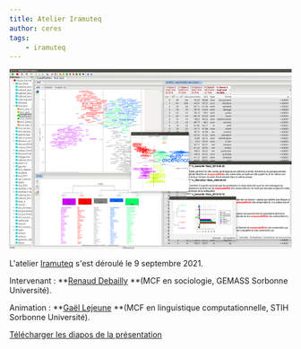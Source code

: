 ```yaml
---
title: Atelier Iramuteq
author: ceres
tags:
    - iramuteq
---
```


![Iramuteq](iramuteq.png)

L'atelier [Iramuteq](http://www.iramuteq.org/) s'est déroulé le 9 septembre 2021.

Intervenant : **[Renaud Debailly](https://humanites-biomedicales.sorbonne-universite.fr/sites/default/files/media/2021-01/Renaud-Debailly-CV.pdf) **(MCF en sociologie, GEMASS Sorbonne Université).

Animation : **[Gaël Lejeune](https://www.lejeunegael.fr/) **(MCF en linguistique computationnelle, STIH Sorbonne Université).

[Télécharger les diapos de la présentation](https://dropsu.sorbonne-universite.fr/s/sQXf3q75pjxNRcD)